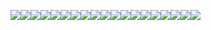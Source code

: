 ![](https://img.shields.io/static/v1?label=&message=%22%5C%22%7B%5B%28%29%5D%7D%5C%22%22&color=yellow)![](https://img.shields.io/static/v1?label=&message=%22%5Cn%5Cn%22&color=aqua)![](https://img.shields.io/static/v1?label=&message=%22r%23%22&color=black)![](https://img.shields.io/static/v1?label=&message=%22%5C%22%20%5C%22%22&color=yellow)![](https://img.shields.io/static/v1?label=&message=%22%5C%22%20%5C%22%22&color=yellow)![](https://img.shields.io/static/v1?label=&message=%22%23%22&color=black)![](https://img.shields.io/static/v1?label=&message=%22%5Cn%5Cn%22&color=aqua)![](https://img.shields.io/static/v1?label=&message=%22r%23%23%22&color=black)![](https://img.shields.io/static/v1?label=&message=%22%5C%22%20r%23%5C%22%22&color=yellow)![](https://img.shields.io/static/v1?label=&message=%22%5C%22%23%20%5C%22%22&color=yellow)![](https://img.shields.io/static/v1?label=&message=%22%23%23%22&color=black)![](https://img.shields.io/static/v1?label=&message=%22%5Cn%5Cn%22&color=aqua)![](https://img.shields.io/static/v1?label=&message=%22%5C%22%5Cnhello%5Cn%5C%22%22&color=yellow)![](https://img.shields.io/static/v1?label=&message=%22%5Cn%5Cn%22&color=aqua)![](https://img.shields.io/static/v1?label=&message=%22r%23%23%22&color=black)![](https://img.shields.io/static/v1?label=&message=%22%5C%22%20%5Cn%20%20%20%20r%23%5C%22%22&color=yellow)![](https://img.shields.io/static/v1?label=&message=%22%5C%22%23%20%5Cn%5C%22%22&color=yellow)![](https://img.shields.io/static/v1?label=&message=%22%23%23%22&color=black)![](https://img.shields.io/static/v1?label=&message=%22%5Cn%22&color=aqua)